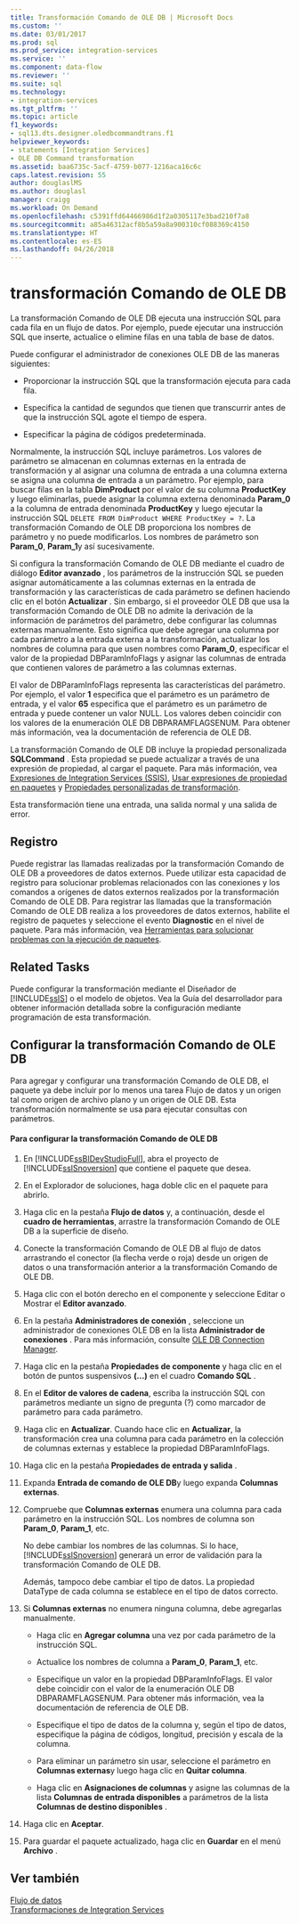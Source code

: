 ```yaml
---
title: Transformación Comando de OLE DB | Microsoft Docs
ms.custom: ''
ms.date: 03/01/2017
ms.prod: sql
ms.prod_service: integration-services
ms.service: ''
ms.component: data-flow
ms.reviewer: ''
ms.suite: sql
ms.technology:
- integration-services
ms.tgt_pltfrm: ''
ms.topic: article
f1_keywords:
- sql13.dts.designer.oledbcommandtrans.f1
helpviewer_keywords:
- statements [Integration Services]
- OLE DB Command transformation
ms.assetid: baa6735c-5acf-4759-b077-1216aca16c6c
caps.latest.revision: 55
author: douglaslMS
ms.author: douglasl
manager: craigg
ms.workload: On Demand
ms.openlocfilehash: c5391ffd64466986d1f2a0305117e3bad210f7a8
ms.sourcegitcommit: a85a46312acf8b5a59a8a900310cf088369c4150
ms.translationtype: HT
ms.contentlocale: es-ES
ms.lasthandoff: 04/26/2018
---
```

# <a name="ole-db-command-transformation"></a>transformación Comando de OLE DB
  La transformación Comando de OLE DB ejecuta una instrucción SQL para cada fila en un flujo de datos. Por ejemplo, puede ejecutar una instrucción SQL que inserte, actualice o elimine filas en una tabla de base de datos.  
  
 Puede configurar el administrador de conexiones OLE DB de las maneras siguientes:  
  
-   Proporcionar la instrucción SQL que la transformación ejecuta para cada fila.  
  
-   Especifica la cantidad de segundos que tienen que transcurrir antes de que la instrucción SQL agote el tiempo de espera.  
  
-   Especificar la página de códigos predeterminada.  
  
 Normalmente, la instrucción SQL incluye parámetros. Los valores de parámetro se almacenan en columnas externas en la entrada de transformación y al asignar una columna de entrada a una columna externa se asigna una columna de entrada a un parámetro. Por ejemplo, para buscar filas en la tabla **DimProduct** por el valor de su columna **ProductKey** y luego eliminarlas, puede asignar la columna externa denominada **Param_0** a la columna de entrada denominada **ProductKey** y luego ejecutar la instrucción SQL `DELETE FROM DimProduct WHERE ProductKey = ?`. La transformación Comando de OLE DB proporciona los nombres de parámetro y no puede modificarlos. Los nombres de parámetro son **Param_0**, **Param_1**y así sucesivamente.  
  
 Si configura la transformación Comando de OLE DB mediante el cuadro de diálogo **Editor avanzado** , los parámetros de la instrucción SQL se pueden asignar automáticamente a las columnas externas en la entrada de transformación y las características de cada parámetro se definen haciendo clic en el botón **Actualizar** . Sin embargo, si el proveedor OLE DB que usa la transformación Comando de OLE DB no admite la derivación de la información de parámetros del parámetro, debe configurar las columnas externas manualmente. Esto significa que debe agregar una columna por cada parámetro a la entrada externa a la transformación, actualizar los nombres de columna para que usen nombres como **Param_0**, especificar el valor de la propiedad DBParamInfoFlags y asignar las columnas de entrada que contienen valores de parámetro a las columnas externas.  
  
 El valor de DBParamInfoFlags representa las características del parámetro. Por ejemplo, el valor **1** especifica que el parámetro es un parámetro de entrada, y el valor **65** especifica que el parámetro es un parámetro de entrada y puede contener un valor NULL. Los valores deben coincidir con los valores de la enumeración OLE DB DBPARAMFLAGSENUM. Para obtener más información, vea la documentación de referencia de OLE DB.  
  
 La transformación Comando de OLE DB incluye la propiedad personalizada **SQLCommand** . Esta propiedad se puede actualizar a través de una expresión de propiedad, al cargar el paquete. Para más información, vea [Expresiones de Integration Services &#40;SSIS&#41;](../../../integration-services/expressions/integration-services-ssis-expressions.md), [Usar expresiones de propiedad en paquetes](../../../integration-services/expressions/use-property-expressions-in-packages.md) y [Propiedades personalizadas de transformación](../../../integration-services/data-flow/transformations/transformation-custom-properties.md).  
  
 Esta transformación tiene una entrada, una salida normal y una salida de error.  
  
## <a name="logging"></a>Registro  
 Puede registrar las llamadas realizadas por la transformación Comando de OLE DB a proveedores de datos externos. Puede utilizar esta capacidad de registro para solucionar problemas relacionados con las conexiones y los comandos a orígenes de datos externos realizados por la transformación Comando de OLE DB. Para registrar las llamadas que la transformación Comando de OLE DB realiza a los proveedores de datos externos, habilite el registro de paquetes y seleccione el evento **Diagnostic** en el nivel de paquete. Para más información, vea [Herramientas para solucionar problemas con la ejecución de paquetes](../../../integration-services/troubleshooting/troubleshooting-tools-for-package-execution.md).  
  
## <a name="related-tasks"></a>Related Tasks  
 Puede configurar la transformación mediante el Diseñador de [!INCLUDE[ssIS](../../../includes/ssis-md.md)] o el modelo de objetos. Vea la Guía del desarrollador para obtener información detallada sobre la configuración mediante programación de esta transformación.  
  
## <a name="configure-the-ole-db-command-transformation"></a>Configurar la transformación Comando de OLE DB
  Para agregar y configurar una transformación Comando de OLE DB, el paquete ya debe incluir por lo menos una tarea Flujo de datos y un origen tal como origen de archivo plano y un origen de OLE DB. Esta transformación normalmente se usa para ejecutar consultas con parámetros.  
  
#### <a name="to-configure-the-ole-db-command-transformation"></a>Para configurar la transformación Comando de OLE DB  
  
1.  En [!INCLUDE[ssBIDevStudioFull](../../../includes/ssbidevstudiofull-md.md)], abra el proyecto de [!INCLUDE[ssISnoversion](../../../includes/ssisnoversion-md.md)] que contiene el paquete que desea.  
  
2.  En el Explorador de soluciones, haga doble clic en el paquete para abrirlo.  
  
3.  Haga clic en la pestaña **Flujo de datos** y, a continuación, desde el **cuadro de herramientas**, arrastre la transformación Comando de OLE DB a la superficie de diseño.  
  
4.  Conecte la transformación Comando de OLE DB al flujo de datos arrastrando el conector (la flecha verde o roja) desde un origen de datos o una transformación anterior a la transformación Comando de OLE DB.  
  
5.  Haga clic con el botón derecho en el componente y seleccione Editar o Mostrar el **Editor avanzado**.  
  
6.  En la pestaña **Administradores de conexión** , seleccione un administrador de conexiones OLE DB en la lista **Administrador de conexiones** . Para más información, consulte [OLE DB Connection Manager](../../../integration-services/connection-manager/ole-db-connection-manager.md).  
  
7.  Haga clic en la pestaña **Propiedades de componente** y haga clic en el botón de puntos suspensivos **(…)** en el cuadro **Comando SQL** .  
  
8.  En el **Editor de valores de cadena**, escriba la instrucción SQL con parámetros mediante un signo de pregunta (?) como marcador de parámetro para cada parámetro.  
  
9. Haga clic en **Actualizar**. Cuando hace clic en **Actualizar**, la transformación crea una columna para cada parámetro en la colección de columnas externas y establece la propiedad DBParamInfoFlags.  
  
10. Haga clic en la pestaña **Propiedades de entrada y salida** .  
  
11. Expanda **Entrada de comando de OLE DB**y luego expanda **Columnas externas**.  
  
12. Compruebe que **Columnas externas** enumera una columna para cada parámetro en la instrucción SQL. Los nombres de columna son **Param_0**, **Param_1**, etc.  
  
     No debe cambiar los nombres de las columnas. Si lo hace, [!INCLUDE[ssISnoversion](../../../includes/ssisnoversion-md.md)] generará un error de validación para la transformación Comando de OLE DB.  
  
     Además, tampoco debe cambiar el tipo de datos. La propiedad DataType de cada columna se establece en el tipo de datos correcto.  
  
13. Si **Columnas externas** no enumera ninguna columna, debe agregarlas manualmente.  
  
    -   Haga clic en **Agregar columna** una vez por cada parámetro de la instrucción SQL.  
  
    -   Actualice los nombres de columna a **Param_0**, **Param_1**, etc.  
  
    -   Especifique un valor en la propiedad DBParamInfoFlags. El valor debe coincidir con el valor de la enumeración OLE DB DBPARAMFLAGSENUM. Para obtener más información, vea la documentación de referencia de OLE DB.  
  
    -   Especifique el tipo de datos de la columna y, según el tipo de datos, especifique la página de códigos, longitud, precisión y escala de la columna.  
  
    -   Para eliminar un parámetro sin usar, seleccione el parámetro en **Columnas externas**y luego haga clic en **Quitar columna**.  
  
    -   Haga clic en **Asignaciones de columnas** y asigne las columnas de la lista **Columnas de entrada disponibles** a parámetros de la lista **Columnas de destino disponibles** .  
  
14. Haga clic en **Aceptar**.  
  
15. Para guardar el paquete actualizado, haga clic en **Guardar** en el menú **Archivo** .  
  
## <a name="see-also"></a>Ver también  
 [Flujo de datos](../../../integration-services/data-flow/data-flow.md)   
 [Transformaciones de Integration Services](../../../integration-services/data-flow/transformations/integration-services-transformations.md)  
  
  
